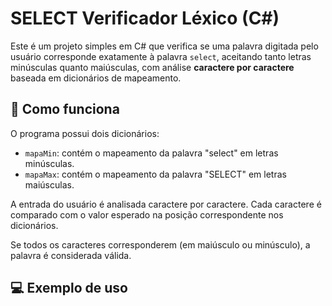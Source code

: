 # SELECT Verificador Léxico (C#)

Este é um projeto simples em C# que verifica se uma palavra digitada pelo usuário corresponde exatamente à palavra `select`, aceitando tanto letras minúsculas quanto maiúsculas, com análise **caractere por caractere** baseada em dicionários de mapeamento.

## 🚀 Como funciona

O programa possui dois dicionários:

- `mapaMin`: contém o mapeamento da palavra "select" em letras minúsculas.
- `mapaMax`: contém o mapeamento da palavra "SELECT" em letras maiúsculas.

A entrada do usuário é analisada caractere por caractere. Cada caractere é comparado com o valor esperado na posição correspondente nos dicionários.

Se todos os caracteres corresponderem (em maiúsculo ou minúsculo), a palavra é considerada válida.

## 💻 Exemplo de uso



